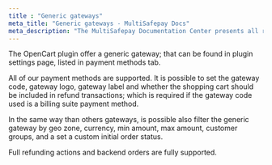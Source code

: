 ```yaml
---
title : "Generic gateways"
meta_title: "Generic gateways - MultiSafepay Docs"
meta_description: "The MultiSafepay Documentation Center presents all relevant information about our Plugins and API. You can also find support pages for payment methods, tools and general questions as well as the contact details of our Support and Integration Teams."
---
```

The OpenCart plugin offer a generic gateway; that can be found in plugin settings page, listed in payment methods tab.

All of our payment methods are supported. It is possible to set the gateway code, gateway logo, gateway label and whether the shopping cart should be included in refund transactions; which is required if the gateway code used is a billing suite payment method.

In the same way than others gateways, is possible also filter the generic gateway by geo zone, currency, min amount, max amount, customer groups, and a set a custom initial order status.

Full refunding actions and backend orders are fully supported.
